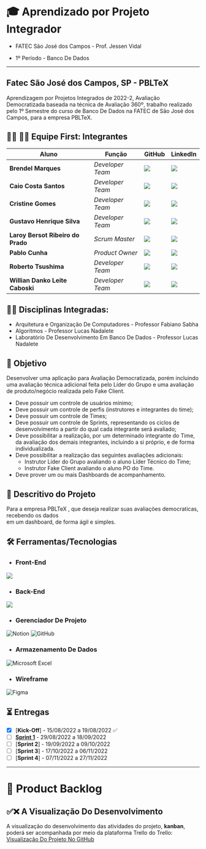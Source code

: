 # 🎓 Aprendizado por Projeto Integrador
* FATEC São José dos Campos - Prof. Jessen Vidal

* 1º Período - Banco De Dados

-----------------------------------------------------------------------------------------------------------------------------------------------------------


## Fatec São José dos Campos, SP - PBLTeX  
Aprendizagem por Projetos Integrados de 2022-2, Avaliação Democratizada baseada na técnica de Avaliação 360º, trabalho realizado pelo 1º Semestre 
do curso de Banco De Dados na FATEC de São José dos Campos, para a empresa PBLTeX. 

## 👨‍💻 👩‍💻 Equipe First: Integrantes

| Aluno            | Função           | GitHub                                                         | LinkedIn                                              |
| ---------------- | ---------------- | -------------------------------------------------------------- | ----------------------------------------------------- |
|__Brendel Marques__  | *Developer Team*  | [![](https://bit.ly/3f9Xo0P)](https://github.com/BrendelMarques)| [![](https://bit.ly/2P1ZogM)](https://www.linkedin.com/in/brendel-marques-4bb1b3148/) |
|__Caio Costa Santos__  |  *Developer Team* | [![](https://bit.ly/3f9Xo0P)](https://github.com/Caio-eng-gif)| [![](https://bit.ly/2P1ZogM)](https://www.linkedin.com/in/caio-costa-santos-7a7277195) |
|__Cristine Gomes__  | *Developer Team* | [![](https://bit.ly/3f9Xo0P)](https://github.com/CristineGomes)  | [![](https://bit.ly/2P1ZogM)](https://www.linkedin.com/in/cristine-cordeiro-467a9620b) |
|__Gustavo Henrique Silva__| *Developer Team* | [![](https://bit.ly/3f9Xo0P)](https://github.com/Gustavo394)      | [![](https://bit.ly/2P1ZogM)](https://www.linkedin.com/in/gustavo-h8-silva) |
|__Laroy Bersot Ribeiro do Prado__ | *Scrum Master* | [![](https://bit.ly/3f9Xo0P)](https://github.com/laroyprado)   | [![](https://bit.ly/2P1ZogM)](https://www.linkedin.com/in/laroyprado/) |
|__Pablo Cunha__| *Product Owner* | [![](https://bit.ly/3f9Xo0P)](https://github.com/pabloo-cunha) | [![](https://bit.ly/2P1ZogM)](https://www.linkedin.com/in/pabloo-cunha/) |
|__Roberto Tsushima__| *Developer Team* | [![](https://bit.ly/3f9Xo0P)](https://github.com/Roberto-tsushima)      | [![](https://bit.ly/2P1ZogM)](https://www.linkedin.com/in/roberto-shoiti-tsushima-junior-71318a240/) |
|__Willian Danko Leite Caboski__| *Developer Team* | [![](https://bit.ly/3f9Xo0P)](https://github.com/DankoCaboski)      | [![](https://bit.ly/2P1ZogM)](https://www.linkedin.com/mwlite/in/willian-danko-leite-caboski-5410741b4) |




## 👨‍🏫 Disciplinas Integradas:

- Arquitetura e Organização De Computadores - Professor Fabiano Sabha
- Algoritmos - Professor Lucas Nadalete
- Laboratório De Desenvolvimento Em Banco De Dados - Professor Lucas Nadalete

## 🎯 Objetivo
Desenvolver uma aplicação para Avaliação Democratizada, porém incluindo uma avaliação técnica adicional feita pelo Líder do Grupo e uma avaliação de produto/negócio realizada pelo Fake Client.
 - Deve possuir um controle de usuários mínimo;
 - Deve possuir um controle de perfis (instrutores e integrantes do time);
 - Deve possuir um controle de Times;
 - Deve possuir um controle de Sprints, representando os ciclos de desenvolvimento a
partir do qual cada integrante será avaliado;
 - Deve possibilitar a realização, por um determinado integrante do Time, da avaliação
dos demais integrantes, incluindo a si próprio, e de forma individualizada.
- Deve possibilitar a realização das seguintes avaliações adicionais:
  - Instrutor Líder do Grupo avaliando o aluno Líder Técnico do Time;
  - Instrutor Fake Client avaliando o aluno PO do Time.
- Deve prover um ou mais Dashboards de acompanhamento.

## 💬 Descritivo do Projeto

Para a empresa PBLTeX , que deseja realizar suas avaliações democraticas, recebendo os dados  
em um dashboard, de forma ágil e simples. 

## 🛠️ Ferramentas/Tecnologias

* ### __Front-End__

![](https://img.shields.io/badge/Python-FFD43B?style=for-the-badge&logo=python&logoColor=darkgreen)

* ### __Back-End__

![](https://img.shields.io/badge/Python-FFD43B?style=for-the-badge&logo=python&logoColor=darkgreen)

* ### __Gerenciador De Projeto__

![Notion](https://img.shields.io/badge/Notion-%23000000.svg?style=for-the-badge&logo=notion&logoColor=white)
![GitHub](https://img.shields.io/badge/github-%23121011.svg?style=for-the-badge&logo=github&logoColor=white)


* ### __Armazenamento De Dados__

![Microsoft Excel](https://img.shields.io/badge/Microsoft_Excel-217346?style=for-the-badge&logo=microsoft-excel&logoColor=white)

* ### __Wireframe__

![Figma](https://img.shields.io/badge/figma-%23F24E1E.svg?style=for-the-badge&logo=figma&logoColor=white)


## ⏳ Entregas
- [X] [**Kick-Off**] - 15/08/2022 a 19/08/2022 ✅
- [ ] [**Sprint 1**](https://github.com/laroyprado/Projeto-API-Equipe-First/tree/Sprint-1) - 29/08/2022 a 18/09/2022
- [ ] [**Sprint 2**] - 19/09/2022 a 09/10/2022
- [ ] [**Sprint 3**] - 17/10/2022 a 06/11/2022
- [ ] [**Sprint 4**] - 07/11/2022 a 27/11/2022

-------------------------------------------------------------------------------------------------------------------------------------------------------------------



# 📝 Product Backlog



## ✅❌ A Visualização Do Desenvolvimento
A visualização do desenvolvimento das atividades do projeto, **kanban**, poderá ser acompanhada por meio da plataforma Trello do Trello:
[Visualização Do Projeto No GitHub](https://github.com/users/laroyprado/projects/1/views/1)
